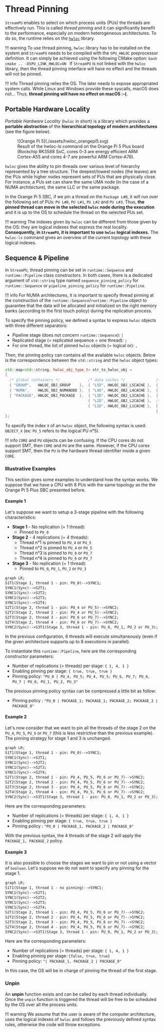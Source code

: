 # Thread Pinning

`StreamPU` enables to select on which process units (PUs) the threads are 
effectively run. This is called *thread pinning* and it can significantly 
benefit to the performance, especially on modern heterogeneous architectures. 
To do so, the runtime relies on the 
[`hwloc`](https://www.open-mpi.org/projects/hwloc) library.

!!! warning
    To use thread pinning, `hwloc` library has to be installed on the system and
    `StreamPU` needs to be compiled with the `SPU_HWLOC` preprocessor 
    definition. It can simply be achieved using the following CMake option:
    ```bash
    cmake .. -DSPU_LINK_HWLOC=ON
    ``` 
    If `StreamPU` is not linked with the `hwloc` library, then the thread 
    pinning interface will have no effect and the threads will not be pinned.

!!! info
	Thread pinning relies the OS. The later needs to expose appropriated system 
	calls. While Linux and Windows provide these syscalls,	macOS does not... 
	Thus, **thread pinning will have no effect on macOS :-(**.

## Portable Hardware Locality

*Portable Hardware Locality* (`hwloc` in short) is a library which provides a 
**portable abstraction** of the **hierarchical topology of modern 
architectures** (see the figure below).

<figure markdown>
  ![Orange Pi 5](./assets/hwloc_orangepi5.svg)
  <figcaption>
  	Result of the hwloc-ls command on the Orange Pi 5 Plus board (Rockchip 
  	RK3588 SoC, cores 0-3 are energy efficient ARM Cortex-A55 and cores 4-7 are 
  	powerful ARM Cortex-A76).
  </figcaption>
</figure>

`hwloc` gives the ability to pin threads over various level of hierarchy 
represented by a tree structure. The deepest/lowest nodes (the leaves) are the 
PUs while higher nodes represent sets of PUs that are physically close. For 
instance, a PUs set can share the same UMA node (in the case of a NUMA 
architecture), the same LLC or the same package. 

In the Orange Pi 5 SBC, if we pin a thread on the `Package L#0`, it will run 
over the following set of PUs: `PU L#0`, `PU L#1`, `PU L#2` and `PU L#3`. 
Thus, **the pinned thread can move in the selected `hwloc` node during the 
execution** and it is up to the OS to schedule the thread on the selected PUs 
set.

!!! warning
	The indexes given by `hwloc` can be different from those given by the OS: 
	they are logical indexes that express the real locality. **Consequently, in 
	`StreamPU`, it is important to use `hwloc` logical indexes.** The 
	`hwloc-ls` command gives an overview of the current topology with these 
	logical indexes.

## Sequence & Pipeline

In `StreamPU`, thread pinning can be set in `runtime::Sequence` and 
`runtime::Pipeline` class constructors. In both cases, there is a dedicated 
argument of `std::string` type named `sequence_pinning_policy` for 
`runtime::Sequence` or `pipeline_pinning_policy` for `runtime::Pipeline`.

!!! info
    For NUMA architectures, it is important to specify thread pinning at the 
    construction of the `runtime::Sequence`/`runtime::Pipeline` object to 
    guarantee that the data will be allocated and initialized on the right 
    memory banks (according to the first touch policy) during the replication 
    process.

To specify the pinning policy, we defined a syntax to express `hwloc` objects 
with three different separators:  

- Pipeline stage (does not concern `runtime::Sequence`): `|`
- Replicated stage (= replicated sequence = one thread): `;`  
- For one thread, the list of pinned `hwloc` objects (= logical or): `,`  

Then, the pinning policy can contains all the available `hwloc` objects. Below 
is the correspondence between the `std::string` and the `hwloc` object types:

```cpp
std::map<std::string, hwloc_obj_type_t> str_to_hwloc_obj =
{ 
  /* global containers */             /* data caches */              /* instruction caches */
  { "GROUP",   HWLOC_OBJ_GROUP    },  { "L5D", HWLOC_OBJ_L5CACHE },  { "L3I",  HWLOC_OBJ_L3ICACHE },
  { "NUMA",    HWLOC_OBJ_NUMANODE },  { "L4D", HWLOC_OBJ_L4CACHE },  { "L2I",  HWLOC_OBJ_L2ICACHE },
  { "PACKAGE", HWLOC_OBJ_PACKAGE  },  { "L3D", HWLOC_OBJ_L3CACHE },  { "L1I",  HWLOC_OBJ_L1ICACHE },
                                      { "L2D", HWLOC_OBJ_L2CACHE },  /* compute units */
                                      { "L1D", HWLOC_OBJ_L1CACHE },  { "CORE", HWLOC_OBJ_CORE     },
                                                                     { "PU",   HWLOC_OBJ_PU       },
};           
```

To specify the index `X` of an `hwloc` object, the following syntax is used: 
`OBJECT_X` (ex: `PU_5` refers to the logical PU n°5).

!!! info
    `CORE` and `PU` objects can be confusing. If the CPU cores do not support
    SMT, then `CORE` and `PU` are the same. However, if the CPU cores support
    SMT, then the `PU` is the hardware thread identifier inside a given `CORE`.

### Illustrative Examples

This section gives some examples to understand how the syntax works. We 
suppose that we have a CPU with 8 PUs with the same topology as the the Orange 
Pi 5 Plus SBC presented before.

#### Example 1

Let's suppose we want to setup a 3-stage pipeline with the following 
characteristics:

- **Stage 1** - No replication (= 1 thread): 
     - Pinned to `PU_0`
- **Stage 2** - 4 replications (= 4 threads): 
     - Thread n°1 is pinned to `PU_4` or `PU_5`
     - Thread n°2 is pinned to `PU_4` or `PU_5`
     - Thread n°3 is pinned to `PU_6` or `PU_7`
     - Thread n°4 is pinned to `PU_6` or `PU_7`
- **Stage 3** -  No replication (= 1 thread): 
     - Pinned to `PU_0`, `PU_1`, `PU_2` or `PU_3`

```mermaid
graph LR;
S1T1(Stage 1, thread 1 - pin: PU_0)-->SYNC1;
SYNC1(Sync)-->S2T1;
SYNC1(Sync)-->S2T2;
SYNC1(Sync)-->S2T3;
SYNC1(Sync)-->S2T4;
S2T1(Stage 2, thread 1 - pin: PU_4 or PU_5)-->SYNC2;
S2T2(Stage 2, thread 2 - pin: PU_4 or PU_5)-->SYNC2;
S2T3(Stage 2, thread 3 - pin: PU_6 or PU_7)-->SYNC2;
S2T4(Stage 2, thread 4 - pin: PU_6 or PU_7)-->SYNC2;
SYNC2(Sync)-->S3T1(Stage 3, thread 1 - pin: PU_0, PU_1, PU_2 or PU_3);
```

In the previous configuration, 6 threads will execute simultaneously (even if 
the given architecture supports up to 8 executions in parallel).

To instantiate this `runtime::Pipeline`, here are the corresponding constructor 
parameters:  

- Number of replications (= threads) per stage: `{ 1, 4, 1 }`
- Enabling pinning per stage: `{ true, true, true }`  
- Pinning policy: 
  `"PU_0 | PU_4, PU_5; PU_4, PU_5; PU_6, PU_7; PU_6, PU_7 | PU_0, PU_1, PU_2, PU_3"`

The previous pinning policy syntax can be compressed a little bit as follow:

- Pinning policy : 
  `"PU_0 | PACKAGE_1; PACKAGE_1; PACKAGE_2; PACKAGE_2 | PACKAGE_0"`

#### Example 2

Let's now consider that we want to pin all the threads of the stage 2 on the 
`PU_4`, `PU_5`, `PU_6` or `PU_7` (this is less restrictive than the previous 
example). The pinning strategy for stage 1 and 3 is unchanged.

```mermaid
graph LR;
S1T1(Stage 1, thread 1 - pin: PU_0)-->SYNC1;
SYNC1(Sync)-->S2T1;
SYNC1(Sync)-->S2T2;
SYNC1(Sync)-->S2T3;
SYNC1(Sync)-->S2T4;
S2T1(Stage 2, thread 1 - pin: PU_4, PU_5, PU_6 or PU_7)-->SYNC2;
S2T2(Stage 2, thread 2 - pin: PU_4, PU_5, PU_6 or PU_7)-->SYNC2;
S2T3(Stage 2, thread 3 - pin: PU_4, PU_5, PU_6 or PU_7)-->SYNC2;
S2T4(Stage 2, thread 4 - pin: PU_4, PU_5, PU_6 or PU_7)-->SYNC2;
SYNC2(Sync)-->S3T1(Stage 3, thread 1 - pin: PU_0, PU_1, PU_2 or PU_3);
```

Here are the corresponding parameters: 

- Number of replications (= threads) per stage: `{ 1, 4, 1 }`
- Enabling pinning per stage: `{ true, true, true }`  
- Pinning policy : `"PU_0 | PACKAGE_1, PACKAGE_2 | PACKAGE_0"`

With the previous syntax, the 4 threads of the stage 2 will apply the 
`PACKAGE_1, PACKAGE_2` policy.

#### Example 3

It is also possible to choose the stages we want to pin or not using a vector of 
`boolean`. Let's suppose we do not want to specify any pinning for the stage 1. 

```mermaid
graph LR;
S1T1(Stage 1, thread 1 - no pinning)-->SYNC1;
SYNC1(Sync)-->S2T1;
SYNC1(Sync)-->S2T2;
SYNC1(Sync)-->S2T3;
SYNC1(Sync)-->S2T4;
S2T1(Stage 2, thread 1 - pin: PU_4, PU_5, PU_6 or PU_7)-->SYNC2;
S2T2(Stage 2, thread 2 - pin: PU_4, PU_5, PU_6 or PU_7)-->SYNC2;
S2T3(Stage 2, thread 3 - pin: PU_4, PU_5, PU_6 or PU_7)-->SYNC2;
S2T4(Stage 2, thread 4 - pin: PU_4, PU_5, PU_6 or PU_7)-->SYNC2;
SYNC2(Sync)-->S3T1(Stage 3, thread 1 - pin: PU_0, PU_1, PU_2 or PU_3);
```

Here are the corresponding parameters:

- Number of replications (= threads) per stage: `{ 1, 4, 1 }`
- Enabling pinning per stage: `{false, true, true}`  
- Pinning policy: `"| PACKAGE_1, PACKAGE_2 | PACKAGE_0"`

In this case, the OS will be in charge of pinning the thread of the first stage.
  
### Unpin

An **unpin** function exists and can be called by each thread individually. Once 
the `unpin` function is triggered the thread will be free to be scheduled by the 
OS over all the process units.

!!! warning
    We assume that the user is aware of the computer architecture, uses the 
    logical indexes of `hwloc` and follows the previously defined syntax rules, 
    otherwise the code will throw exceptions.
